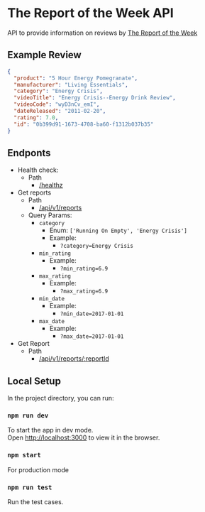 # The Report of the Week API

API to provide information on reviews by [The Report of the Week](https://www.youtube.com/user/TheReportOfTheWeek)

## Example Review

```json
{
  "product": "5 Hour Energy Pomegranate",
  "manufacturer": "Living Essentials",
  "category": "Energy Crisis",
  "videoTitle": "Energy Crisis--Energy Drink Review",
  "videoCode": "wyD3nCv_emI",
  "dateReleased": "2011-02-20",
  "rating": 7.0,
  "id": "0b399d91-1673-4708-ba60-f1312b037b35"
}
```

## Endponts

- Health check:
  - Path
    - [/healthz](https://the-report-of-the-week-api.com/healthz)
- Get reports
  - Path
    - [/api/v1/reports](https://the-report-of-the-week-api.com/api/v1/reports)
  - Query Params:
    - `category`
      - Enum: `['Running On Empty', 'Energy Crisis']`
      - Example:
        - `?category=Energy Crisis`
    - `min_rating`
      - Example:
        - `?min_rating=6.9`
    - `max_rating`
        - Example:
            - `?max_rating=6.9`
    - `min_date`
        - Example:
            - `?min_date=2017-01-01`
    - `max_date`
        - Example:
            - `?max_date=2017-01-01`
- Get Report
  - Path
    - [/api/v1/reports/:reportId](https://the-report-of-the-week-api.com/api/v1/reports/0b399d91-1673-4708-ba60-f1312b037b35)
    

## Local Setup

In the project directory, you can run:

### `npm run dev`

To start the app in dev mode.\
Open [http://localhost:3000](http://localhost:3000) to view it in the browser.

### `npm start`

For production mode

### `npm run test`

Run the test cases.
